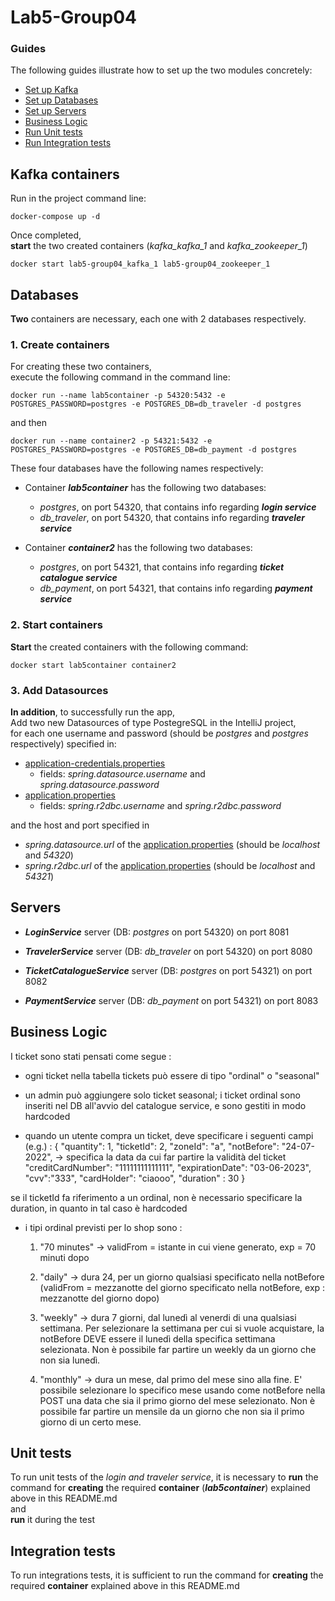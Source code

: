 # Lab5-Group04

### Guides
The following guides illustrate how to set up the two modules concretely:
- [Set up Kafka](#kafka-containers)
- [Set up Databases](#databases)
- [Set up Servers](#servers)
- [Business Logic](#business-logic)
- [Run Unit tests](#unit-tests)
- [Run Integration tests](#integration-tests)


## Kafka containers
Run in the project command line:

`docker-compose up -d`

Once completed,<br>
**start** the two created containers (_kafka_kafka_1_ and _kafka_zookeeper_1_)

`docker start lab5-group04_kafka_1 lab5-group04_zookeeper_1`

## Databases
**Two** containers are necessary, each one with 2 databases respectively. 

### 1. Create containers
For creating these two containers, <br>
execute the following command in the command line:

`docker run --name lab5container -p 54320:5432 -e POSTGRES_PASSWORD=postgres -e POSTGRES_DB=db_traveler -d postgres`

and then

`docker run --name container2 -p 54321:5432 -e POSTGRES_PASSWORD=postgres -e POSTGRES_DB=db_payment -d postgres`

These four databases have the following names respectively: <br>
- Container _**lab5container**_ has the following two databases:
  * _postgres_, on port 54320, that contains info regarding **_login service_**
  * _db_traveler_, on port 54320, that contains info regarding **_traveler service_**

- Container _**container2**_ has the following two databases:
  * _postgres_, on port 54321, that contains info regarding **_ticket catalogue service_**
  * _db_payment_, on port 54321, that contains info regarding **_payment service_**

### 2. Start containers
**Start** the created containers with the following command:

`docker start lab5container container2`


### 3. Add Datasources
**In addition**, to successfully run the app,<br>
Add two new Datasources of type PostegreSQL in the IntelliJ project, <br>
for each one username and password (should be _postgres_ and _postgres_ respectively) specified in:
- [application-credentials.properties](login_service/src/main/resources/application-credentials.properties)
  - fields: _spring.datasource.username_ and _spring.datasource.password_
- [application.properties](ticket_catalogue_service/src/main/resources/application.properties)
  - fields: _spring.r2dbc.username_ and _spring.r2dbc.password_

and the host and port specified in
- _spring.datasource.url_ of the [application.properties](login_service/src/main/resources/application.properties) (should be _localhost_ and _54320_)
- _spring.r2dbc.url_ of the [application.properties](ticket_catalogue_service/src/main/resources/application.properties) (should be _localhost_ and _54321_)



## Servers  

* **_LoginService_** server (DB: _postgres_  on port 54320) on port 8081
* **_TravelerService_** server (DB: _db_traveler_ on port 54320) on port 8080

* **_TicketCatalogueService_** server (DB: _postgres_  on port 54321) on port 8082
* **_PaymentService_** server (DB: _db_payment_ on port 54321) on port 8083


## Business Logic
[//]: # (TODO)
I ticket sono stati pensati come segue :

- ogni ticket nella tabella tickets può essere di tipo "ordinal" o "seasonal"

- un admin può aggiungere solo ticket seasonal; i ticket ordinal sono inseriti nel DB all'avvio del catalogue
  service, e sono gestiti in modo hardcoded

- quando un utente compra un ticket, deve specificare i seguenti campi (e.g.) :
  {
  "quantity": 1,
  "ticketId": 2,
  "zoneId": "a",
  "notBefore": "24-07-2022", -> specifica la data da cui far partire la validità del ticket
  "creditCardNumber": "11111111111111",
  "expirationDate": "03-06-2023",
  "cvv":"333",
  "cardHolder": "ciaooo",
  "duration" : 30
  }

se il ticketId fa riferimento a un ordinal, non è necessario specificare la duration, in quanto in tal caso è hardcoded

- i tipi ordinal previsti per lo shop sono :
  1) "70 minutes" -> validFrom = istante in cui viene generato, exp = 70 minuti dopo
  2) "daily" -> dura 24, per un giorno qualsiasi specificato nella notBefore (validFrom = mezzanotte del giorno specificato nella notBefore, exp : mezzanotte del giorno dopo)
  3) "weekly" -> dura 7 giorni, dal lunedì al venerdi di una qualsiasi settimana. Per selezionare la settimana per cui si vuole acquistare,
     la notBefore DEVE essere il lunedì della specifica settimana selezionata. Non è possibile far partire un weekly da un giorno che non sia lunedì.

  4) "monthly" -> dura un mese, dal primo del mese sino alla fine. E' possibile selezionare lo specifico mese usando come notBefore nella POST
     una data che sia il primo giorno del mese selezionato. Non è possibile far partire un mensile da un giorno che non sia il primo giorno di un certo mese.




[//]: # (TODO)
## Unit tests
To run unit tests of the _login and traveler service_, 
it is necessary to **run** the command for **creating** the required **container** (_**lab5container**_) explained above in this README.md <br> 
and <br>
**run** it during the test

[//]: # (TODO)
## Integration tests
To run integrations tests, it is sufficient to run the command for **creating** the required **container** explained above in this README.md
      
